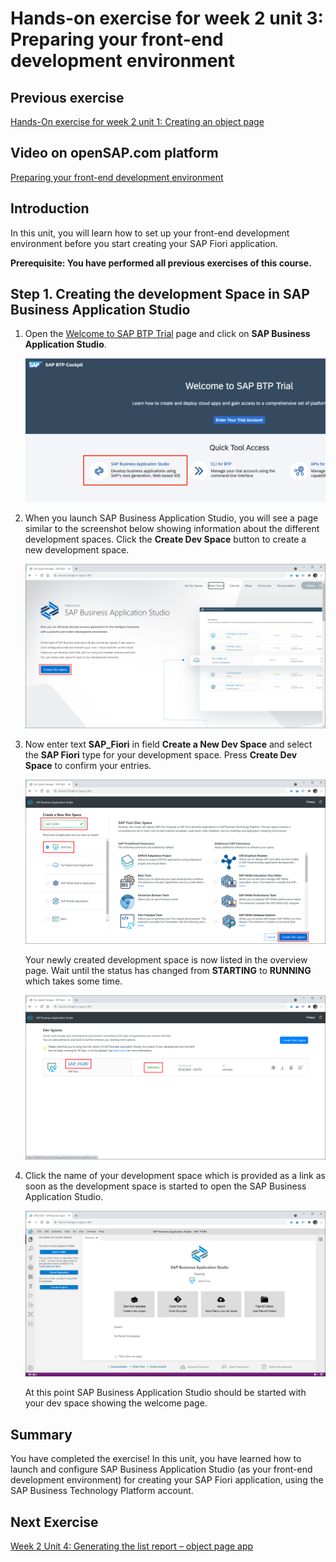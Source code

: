 # Hands-on exercise for week 2 unit 3:<br/>Preparing your front-end development environment

## Previous exercise
[Hands-On exercise for week 2 unit 1: Creating an object page](unit1.md)

## Video on openSAP.com platform
[Preparing your front-end development environment](https://open.sap.com/courses/fiori-ea1/items/2gebfdghs3vTn6HeVVpSQl)

## Introduction
In this unit, you will learn how to set up your front-end development environment before you start creating your SAP Fiori application.

**Prerequisite: You have performed all previous exercises of this course.**

## Step 1. Creating the development Space in SAP Business Application Studio
1. Open the [Welcome to SAP BTP Trial](https://account.hanatrial.ondemand.com/trial/#/home/trial) page and click on **SAP Business Application Studio**.

   ![Start the Dev Space](images/unit3/TrialAccount.jpg)
   

2. When you launch SAP Business Application Studio, you will see a page similar to the screenshot below showing information about the different development spaces. Click the  **Create Dev Space** button to create a new development space.

      ![Start the Dev Space](images/unit3/DevSpace.png)
   

3. Now enter text **SAP_Fiori** in field **Create a New Dev Space** and select the **SAP Fiori** type for your development space. Press **Create Dev Space** to confirm your entries.

    ![Start the Dev Space](images/unit3/DevSpace2.png)

    Your newly created development space is now listed in the overview page. Wait until the status has changed from **STARTING** to **RUNNING** which takes some time.
    
    ![Start the Dev Space](images/unit3/DevSpace3.png)


4. Click the name of your development space which is provided as a link as soon as the development space is started to open the SAP Business Application Studio.

    ![Start the Dev Space](images/unit3/DevSpace4.png)
   
    At this point SAP Business Application Studio should be started with your dev space showing the welcome page.

## Summary
You have completed the exercise!
In this unit, you have learned how to launch and configure SAP Business Application Studio (as your front-end development environment) for creating your SAP Fiori application, using the SAP Business Technology Platform account.

## Next Exercise
[Week 2 Unit 4: Generating the list report – object page app](unit4.md)
